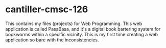 # cantiller-cmsc-126
This contains my files (projects) for Web Programming. This web application is called PasaBasa, and it's a digital book bartering system for bookworms within a specific vicinity. This is my first time creating a web application so bare with the inconsistencies.
